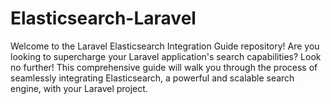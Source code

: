 # Elasticsearch-Laravel
Welcome to the Laravel Elasticsearch Integration Guide repository!  Are you looking to supercharge your Laravel application's search capabilities? Look no further! This comprehensive guide will walk you through the process of seamlessly integrating Elasticsearch, a powerful and scalable search engine, with your Laravel project.

